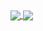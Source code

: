 <a href="#">
  <img align="center" src="https://github-readme-stats.vercel.app/api?username=elvybean&show_icons=true&theme=tokyonight" />
</a>
<a href="#">
  <img align="center" src="https://github-readme-stats.vercel.app/api/top-langs/?username=elvybean&theme=tokyonight" />
</a>
